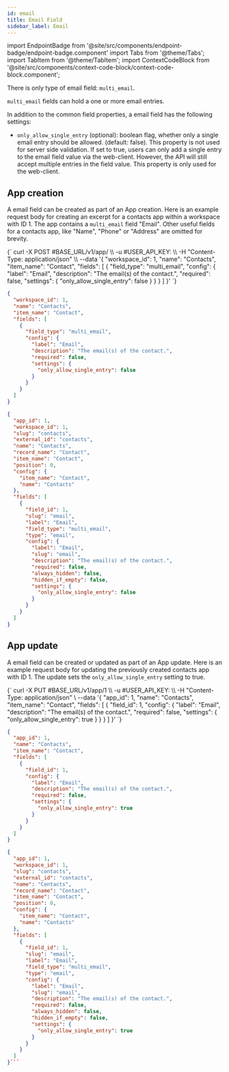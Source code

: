```yaml
---
id: email
title: Email Field
sidebar_label: Email
---
```


import EndpointBadge from '@site/src/components/endpoint-badge/endpoint-badge.component'
import Tabs from '@theme/Tabs';
import TabItem from '@theme/TabItem';
import ContextCodeBlock from '@site/src/components/context-code-block/context-code-block.component';

There is only type of email field: `multi_email`.

`multi_email` fields can hold a one or more email entries.

In addition to the common field properties, a email field has the following settings:

- `only_allow_single_entry` (optional): boolean flag, whether only a single email entry should be allowed. (default: false). This property is not used for server side validation. If set to true, users can only add a single entry to the email field value via the web-client. However, the API will still accept multiple entries in the field value. This property is only used for the web-client.

## App creation

<EndpointBadge method="POST" url="https://api.tapeapp.com/v1/app" />

A email field can be created as part of an App creation. Here is an example request body for creating an excerpt for a contacts app within a workspace with ID 1.
The app contains a `multi_email` field "Email". Other useful fields for a contacts app, like "Name", "Phone" or "Address" are omitted for brevity.

<Tabs defaultValue="curl">

<TabItem value="curl" label="cURL">
<ContextCodeBlock language="shell" title='➡️      Request'>
{`
curl -X POST #BASE_URL/v1/app/ \\
   -u #USER_API_KEY: \\
   -H "Content-Type: application/json" \\
   --data '{
    "workspace_id": 1,
    "name": "Contacts",
    "item_name": "Contact",
    "fields": [
      {
        "field_type": "multi_email",
        "config": {
          "label": "Email",
          "description": "The email(s) of the contact.",
          "required": false,
          "settings": {
            "only_allow_single_entry": false
          }
        }
      }
    ] 
  }'
`}
</ContextCodeBlock>
</TabItem>

<TabItem value="json" label="JSON">

```json title="➡️      Request">
{
  "workspace_id": 1,
  "name": "Contacts",
  "item_name": "Contact",
  "fields": [
    {
      "field_type": "multi_email",
      "config": {
        "label": "Email",
        "description": "The email(s) of the contact.",
        "required": false,
        "settings": {
          "only_allow_single_entry": false
        }
      }
    }
  ]
}
```

</TabItem>
</Tabs>

```json title="⬅️      Response"
{
  "app_id": 1,
  "workspace_id": 1,
  "slug": "contacts",
  "external_id": "contacts",
  "name": "Contacts",
  "record_name": "Contact",
  "item_name": "Contact",
  "position": 0,
  "config": {
    "item_name": "Contact",
    "name": "Contacts"
  },
  "fields": [
    {
      "field_id": 1,
      "slug": "email",
      "label": "Email",
      "field_type": "multi_email",
      "type": "email",
      "config": {
        "label": "Email",
        "slug": "email",
        "description": "The email(s) of the contact.",
        "required": false,
        "always_hidden": false,
        "hidden_if_empty": false,
        "settings": {
          "only_allow_single_entry": false
        }
      }
    }
  ]
}
```

## App update

<EndpointBadge method="PUT" url="https://api.tapeapp.com/v1/app/{appId}" />

A email field can be created or updated as part of an App update. Here is an example request body for updating the previously created contacts app with ID 1.
The update sets the `only_allow_single_entry` setting to true.

<Tabs defaultValue="curl">

<TabItem value="curl" label="cURL">
<ContextCodeBlock language="shell" title='➡️      Request'>
{`
curl -X PUT #BASE_URL/v1/app/1 \\
  -u #USER_API_KEY: \\
   -H "Content-Type: application/json" \
   --data '{
    "app_id": 1,
    "name": "Contacts",
    "item_name": "Contact",
    "fields": [
      {
        "field_id": 1,
        "config": {
          "label": "Email",
          "description": "The email(s) of the contact.",
          "required": false,
          "settings": {
            "only_allow_single_entry": true
          }
        }
      }
    ] 
  }'
`}
</ContextCodeBlock>
</TabItem>

<TabItem value="json" label="JSON">

```json title="➡️      Request">
{
  "app_id": 1,
  "name": "Contacts",
  "item_name": "Contact",
  "fields": [
    {
      "field_id": 1,
      "config": {
        "label": "Email",
        "description": "The email(s) of the contact.",
        "required": false,
        "settings": {
          "only_allow_single_entry": true
        }
      }
    }
  ]
}
```

</TabItem>
</Tabs>

````json title="⬅️      Response"
{
  "app_id": 1,
  "workspace_id": 1,
  "slug": "contacts",
  "external_id": "contacts",
  "name": "Contacts",
  "record_name": "Contact",
  "item_name": "Contact",
  "position": 0,
  "config": {
    "item_name": "Contact",
    "name": "Contacts"
  },
  "fields": [
    {
      "field_id": 1,
      "slug": "email",
      "label": "Email",
      "field_type": "multi_email",
      "type": "email",
      "config": {
        "label": "Email",
        "slug": "email",
        "description": "The email(s) of the contact.",
        "required": false,
        "always_hidden": false,
        "hidden_if_empty": false,
        "settings": {
          "only_allow_single_entry": true
        }
      }
    }
  ]
}```

````
